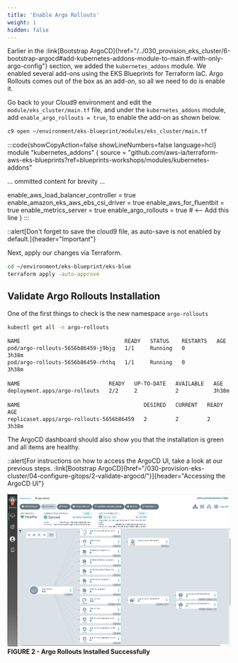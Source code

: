 ```yaml
---
title: 'Enable Argo Rollouts'
weight: 1
hidden: false
---
```


Earlier in the :link[Bootstrap ArgoCD]{href="/../030_provision_eks_cluster/6-bootstrap-argocd#add-kubernetes-addons-module-to-main.tf-with-only-argo-config"} section, we added the `kubernetes_addons` module. We enabled several add-ons using the EKS Blueprints for Terraform IaC. Argo Rollouts comes out of the box as an add-on, so all we need to do is enable it.

Go back to your Cloud9 environment and edit the `module/eks_cluster/main.tf` file, and under the `kubernetes_addons` module, add `enable_argo_rollouts = true`, to enable the add-on as shown below.

```bash
c9 open ~/environment/eks-blueprint/modules/eks_cluster/main.tf
```

:::code{showCopyAction=false showLineNumbers=false language=hcl}
module "kubernetes_addons" {
  source = "github.com/aws-ia/terraform-aws-eks-blueprints?ref=blueprints-workshops/modules/kubernetes-addons"

... ommitted content for brevity ...

  enable_aws_load_balancer_controller  = true
  enable_amazon_eks_aws_ebs_csi_driver = true
  enable_aws_for_fluentbit             = true
  enable_metrics_server                = true
  enable_argo_rollouts                 = true # <-- Add this line
}
:::

::alert[Don't forget to save the cloud9 file, as auto-save is not enabled by default.]{header="Important"}

Next, apply our changes via Terraform.

```bash
cd ~/environment/eks-blueprint/eks-blue
terraform apply -auto-approve
```

## Validate Argo Rollouts Installation

One of the first things to check is the new namespace `argo-rollouts`

```bash
kubectl get all -n argo-rollouts
```

```
NAME                                 READY   STATUS    RESTARTS   AGE
pod/argo-rollouts-5656b86459-j9bjg   1/1     Running   0          3h38m
pod/argo-rollouts-5656b86459-rhthq   1/1     Running   0          3h38m

NAME                            READY   UP-TO-DATE   AVAILABLE   AGE
deployment.apps/argo-rollouts   2/2     2            2           3h38m

NAME                                       DESIRED   CURRENT   READY   AGE
replicaset.apps/argo-rollouts-5656b86459   2         2         2       3h38m
```

The ArgoCD dashboard should also show you that the installation is green and all items are healthy.

::alert[For instructions on how to access the ArgoCD UI, take a look at our previous steps. :link[Bootstrap ArgoCD]{href="/030-provision-eks-cluster/04-configure-gitops/2-validate-argocd/"}]{header="Accessing the ArgoCD UI"}

![Argo Dashboard](/static/images/argo-rollouts-installed.png)
**FIGURE 2 - Argo Rollouts Installed Successfully**

